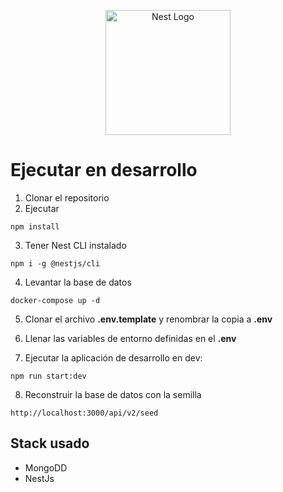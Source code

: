<p align="center">
  <a href="http://nestjs.com/" target="blank"><img src="https://nestjs.com/img/logo-small.svg" width="200" alt="Nest Logo" /></a>
</p>

# Ejecutar en desarrollo
1. Clonar el repositorio
2. Ejecutar 
```
npm install
```
3. Tener Nest CLI instalado
```
npm i -g @nestjs/cli
```
4. Levantar la base de datos
```
docker-compose up -d
```
5. Clonar el archivo __.env.template__ y renombrar la copia a __.env__

6. Llenar las variables de entorno definidas en el  __.env__

7. Ejecutar la aplicación de desarrollo en dev:
```
npm run start:dev
```

8. Reconstruir la base de datos con la semilla
```
http://localhost:3000/api/v2/seed
```


## Stack usado
* MongoDD
* NestJs
